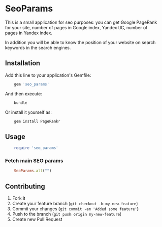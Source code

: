 # SeoParams

This is a small application for seo purposes: you can get Google PageRank for your site, number of pages in Google index, Yandex tIC, number of pages in Yandex index.

In addition you will be able to know the position of your website on search keywords in the search engines.

## Installation

Add this line to your application's Gemfile:

``` ruby
    gem 'seo_params'
```

And then execute:

``` bash
    bundle
```

Or install it yourself as:

``` bash
    gem install PageRankr
```

## Usage

``` ruby
    require 'seo_params'
```
### Fetch main SEO params

``` ruby
    SeoParams.all("")
```

## Contributing

1. Fork it
2. Create your feature branch (`git checkout -b my-new-feature`)
3. Commit your changes (`git commit -am 'Added some feature'`)
4. Push to the branch (`git push origin my-new-feature`)
5. Create new Pull Request
